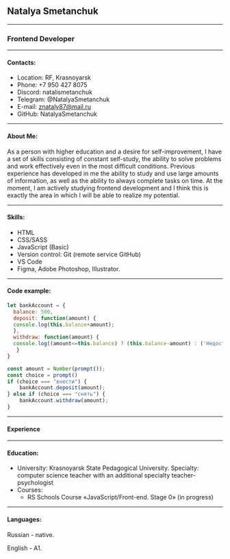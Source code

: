 ## Natalya Smetanchuk
____________
### Frontend Developer
____________
#### Contacts:
+ Location: RF, Krasnoyarsk
+ Phone: +7 950 427 8075
+ Discord: natalismetanchuk
+ Telegram: @NatalyaSmetanchuk
+ E-mail: znataly87@mail.ru
+ GitHub: NatalyaSmetanchuk
_____________
#### About Me:
As a person with higher education and a desire for self-improvement, I have a set of skills consisting of constant self-study, the ability to solve problems and work effectively even in the most difficult conditions.
Previous experience has developed in me the ability to study and use large amounts of information, as well as the ability to always complete tasks on time.
At the moment, I am actively studying frontend development and I think this is exactly the area in which I will be able to realize my potential.
___________
#### Skills:

+ HTML
+ CSS/SASS
+ JavaScript (Basic)
+ Version control: Git (remote service GitHub)
+ VS Code
+ Figma, Adobe Photoshop, Illustrator.
 _______
#### Code example:

```javascript
let bankAccount = {
  balance: 500,
  deposit: function(amount) {
  console.log(this.balance+amount);
  },
  withdraw: function(amount) {
  console.log((amount<=this.balance) ? (this.balance-amount) : ('Недостаточно средств на счете'))
   }
}

const amount = Number(prompt());
const choice = prompt()
if (choice === "внести") {
    bankAccount.deposit(amount);
} else if (choice === "снять") {
    bankAccount.withdraw(amount);
}
```
***
#### Experience

***
#### Education:
+ University: Krasnoyarsk State Pedagogical University. Specialty: computer science teacher with an additional specialty teacher-psychologist
+ Courses: 
   + RS Schools Course «JavaScript/Front-end. Stage 0» (in progress)
****
#### Languages:
Russian - native.

English - A1.